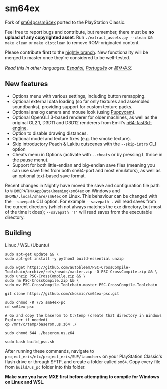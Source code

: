 # sm64ex
Fork of [sm64pc/sm64ex](https://github.com/sm64pc/sm64ex) ported to the PlayStation Classic. 

Feel free to report bugs and contribute, but remember, there must be **no upload of any copyrighted asset**. 
Run `./extract_assets.py --clean && make clean` or `make distclean` to remove ROM-originated content.

Please contribute **first** to the [nightly branch](https://github.com/sm64pc/sm64ex/tree/nightly/). New functionality will be merged to master once they're considered to be well-tested.

*Read this in other languages: [Español](README_es_ES.md), [Português](README_pt_BR.md) or [简体中文](README_zh_CN.md).*

## New features

 * Options menu with various settings, including button remapping.
 * Optional external data loading (so far only textures and assembled soundbanks), providing support for custom texture packs.
 * Optional analog camera and mouse look (using [Puppycam](https://github.com/FazanaJ/puppycam)).
 * Optional OpenGL1.3-based renderer for older machines, as well as the original GL2.1, D3D11 and D3D12 renderers from Emill's [n64-fast3d-engine](https://github.com/Emill/n64-fast3d-engine/).
 * Option to disable drawing distances.
 * Optional model and texture fixes (e.g. the smoke texture).
 * Skip introductory Peach & Lakitu cutscenes with the `--skip-intro` CLI option
 * Cheats menu in Options (activate with `--cheats` or by pressing L thrice in the pause menu).
 * Support for both little-endian and big-endian save files (meaning you can use save files from both sm64-port and most emulators), as well as an optional text-based save format.

Recent changes in Nightly have moved the save and configuration file path to `%HOMEPATH%\AppData\Roaming\sm64ex` on Windows and `$HOME/.local/share/sm64ex` on Linux. This behaviour can be changed with the `--savepath` CLI option.
For example `--savepath .` will read saves from the current directory (which not always matches the exe directory, but most of the time it does);
   `--savepath '!'` will read saves from the executable directory.

## Building
Linux / WSL (Ubuntu)
```
sudo apt-get update && \
sudo apt-get install -y python3 build-essential unzip

sudo wget https://github.com/autobleem/PSC-CrossCompile-Toolchain/archive/refs/heads/master.zip -O PSC-CrossCompile.zip && \
sudo unzip PSC-CrossCompile.zip && \
sudo rm PSC-CrossCompile.zip && \
sudo mv PSC-CrossCompile-Toolchain-master PSC-CrossCompile-Toolchain

git clone https://github.com/ckosmic/sm64ex-psc.git

sudo chmod -R 775 sm64ex-pc
cd sm64ex-psc

# Go and copy the baserom to C:\temp (create that directory in Windows Explorer if needed)
cp /mnt/c/temp/baserom.us.z64 ./

sudo chmod 644 ./baserom.us.z64

sudo bash build_psc.sh
```

After running these commands, navigate to `project_eris/etc/project_eris/SUP/launchers` on your PlayStation Classic's flash drive or through SFTP, and create a folder called `sm64`.  Copy every file from `build/us_pc` folder into this folder.

**Make sure you have MXE first before attempting to compile for Windows on Linux and WSL.**
